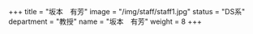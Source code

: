 +++
title = "坂本　有芳"
image = "/img/staff/staff1.jpg"
status = "DS系"
department = "教授"
name = "坂本　有芳"
weight = 8
+++